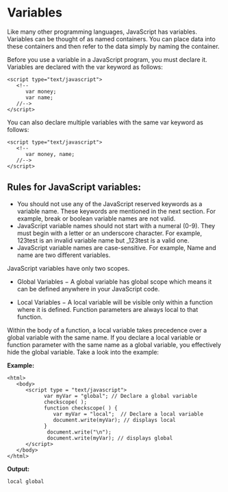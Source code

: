 # Variables

Like many other programming languages, JavaScript has variables. Variables can be thought of as named containers. You can place data into these containers and then refer to the data simply by naming the container.

Before you use a variable in a JavaScript program, you must declare it. Variables are declared with the var keyword as follows:
```
<script type="text/javascript">
   <!--
      var money;
      var name;
   //-->
</script>
```
You can also declare multiple variables with the same var keyword as follows:
```
<script type="text/javascript">
   <!--
      var money, name;
   //-->
</script>
```
## Rules for JavaScript variables:

* You should not use any of the JavaScript reserved keywords as a variable name. These keywords are mentioned in the next section. For example, break or boolean variable names are not valid.
* JavaScript variable names should not start with a numeral (0-9). They must begin with a letter or an underscore character. For example, 123test is an invalid variable name but _123test is a valid one.
* JavaScript variable names are case-sensitive. For example, Name and name are two different variables.

JavaScript variables have only two scopes.

* Global Variables − A global variable has global scope which means it can be defined anywhere in your JavaScript code.

* Local Variables − A local variable will be visible only within a function where it is defined. Function parameters are always local to that function.

Within the body of a function, a local variable takes precedence over a global variable with the same name. If you declare a local variable or function parameter with the same name as a global variable, you effectively hide the global variable. Take a look into the example:

**Example:**
```
<html>
   <body>
      <script type = "text/javascript">
            var myVar = "global"; // Declare a global variable
            checkscope( ); 
            function checkscope( ) {
               var myVar = "local";  // Declare a local variable
               document.write(myVar); // displays local
            }
             document.write("\n");
             document.write(myVar); // displays global
      </script>
   </body>
</html>
```
**Output:**
```
local global
```


